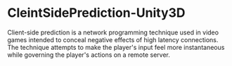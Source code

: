 # CleintSidePrediction-Unity3D

Client-side prediction is a network programming technique used in video games intended to conceal negative effects of high latency connections. 
The technique attempts to make the player's input feel more instantaneous while governing the player's actions on a remote server.
